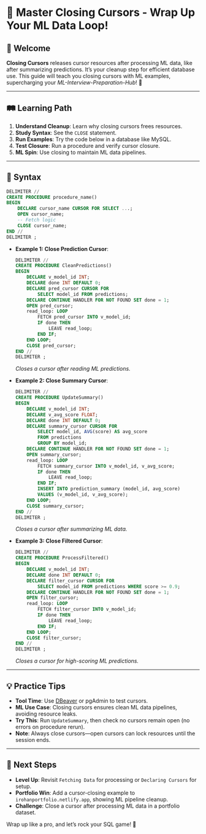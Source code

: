 # 🎉 Master Closing Cursors - Wrap Up Your ML Data Loop!

## 🌟 Welcome

**Closing Cursors** releases cursor resources after processing ML data, like after summarizing predictions. It’s your cleanup step for efficient database use. This guide will teach you closing cursors with ML examples, supercharging your *ML-Interview-Preparation-Hub*! 🚀

---

## 🛤️ Learning Path

1. **Understand Cleanup**: Learn why closing cursors frees resources.
2. **Study Syntax**: See the `CLOSE` statement.
3. **Run Examples**: Try the code below in a database like MySQL.
4. **Test Closure**: Run a procedure and verify cursor closure.
5. **ML Spin**: Use closing to maintain ML data pipelines.

---

## 📜 Syntax

```sql
DELIMITER //
CREATE PROCEDURE procedure_name()
BEGIN
    DECLARE cursor_name CURSOR FOR SELECT ...;
    OPEN cursor_name;
    -- Fetch logic
    CLOSE cursor_name;
END //
DELIMITER ;
```

- **Example 1: Close Prediction Cursor**:
  ```sql
  DELIMITER //
  CREATE PROCEDURE CleanPredictions()
  BEGIN
      DECLARE v_model_id INT;
      DECLARE done INT DEFAULT 0;
      DECLARE pred_cursor CURSOR FOR 
          SELECT model_id FROM predictions;
      DECLARE CONTINUE HANDLER FOR NOT FOUND SET done = 1;
      OPEN pred_cursor;
      read_loop: LOOP
          FETCH pred_cursor INTO v_model_id;
          IF done THEN
              LEAVE read_loop;
          END IF;
      END LOOP;
      CLOSE pred_cursor;
  END //
  DELIMITER ;
  ```
  *Closes a cursor after reading ML predictions.*

- **Example 2: Close Summary Cursor**:
  ```sql
  DELIMITER //
  CREATE PROCEDURE UpdateSummary()
  BEGIN
      DECLARE v_model_id INT;
      DECLARE v_avg_score FLOAT;
      DECLARE done INT DEFAULT 0;
      DECLARE summary_cursor CURSOR FOR 
          SELECT model_id, AVG(score) AS avg_score 
          FROM predictions 
          GROUP BY model_id;
      DECLARE CONTINUE HANDLER FOR NOT FOUND SET done = 1;
      OPEN summary_cursor;
      read_loop: LOOP
          FETCH summary_cursor INTO v_model_id, v_avg_score;
          IF done THEN
              LEAVE read_loop;
          END IF;
          INSERT INTO prediction_summary (model_id, avg_score)
          VALUES (v_model_id, v_avg_score);
      END LOOP;
      CLOSE summary_cursor;
  END //
  DELIMITER ;
  ```
  *Closes a cursor after summarizing ML data.*

- **Example 3: Close Filtered Cursor**:
  ```sql
  DELIMITER //
  CREATE PROCEDURE ProcessFiltered()
  BEGIN
      DECLARE v_model_id INT;
      DECLARE done INT DEFAULT 0;
      DECLARE filter_cursor CURSOR FOR 
          SELECT model_id FROM predictions WHERE score >= 0.9;
      DECLARE CONTINUE HANDLER FOR NOT FOUND SET done = 1;
      OPEN filter_cursor;
      read_loop: LOOP
          FETCH filter_cursor INTO v_model_id;
          IF done THEN
              LEAVE read_loop;
          END IF;
      END LOOP;
      CLOSE filter_cursor;
  END //
  DELIMITER ;
  ```
  *Closes a cursor for high-scoring ML predictions.*

---

## 💡 Practice Tips

- **Tool Time**: Use [DBeaver](https://dbeaver.io) or pgAdmin to test cursors.
- **ML Use Case**: Closing cursors ensures clean ML data pipelines, avoiding resource leaks.
- **Try This**: Run `UpdateSummary`, then check no cursors remain open (no errors on procedure rerun).
- **Note**: Always close cursors—open cursors can lock resources until the session ends.

---

## 🚀 Next Steps

- **Level Up**: Revisit `Fetching Data` for processing or `Declaring Cursors` for setup.
- **Portfolio Win**: Add a cursor-closing example to `irohanportfolio.netlify.app`, showing ML pipeline cleanup.
- **Challenge**: Close a cursor after processing ML data in a portfolio dataset.

Wrap up like a pro, and let’s rock your SQL game! 🌟